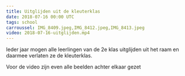 ```yaml
---
title: Uitglijden uit de kleuterklas
date: 2018-07-16 00:00 UTC
tags: school
carroussel: IMG_8409.jpeg,IMG_8412.jpeg,IMG_8413.jpeg
video: 2018-07-16-uitglijden.mp4
---
```

Ieder jaar mogen alle leerlingen van de 2e klas uitglijden uit het raam en daarmee verlaten ze de kleuterklas. 

Voor de video zijn even alle beelden achter elkaar gezet